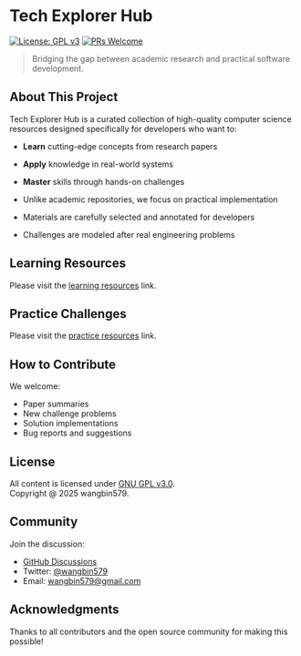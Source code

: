 # Tech Explorer Hub

[![License: GPL v3](https://img.shields.io/badge/License-GPLv3-blue.svg)](https://www.gnu.org/licenses/gpl-3.0)
[![PRs Welcome](https://img.shields.io/badge/PRs-welcome-brightgreen.svg)](CONTRIBUTING.md)

> Bridging the gap between academic research and practical software development.

## About This Project

Tech Explorer Hub is a curated collection of high-quality computer science resources designed specifically for developers who want to:

- **Learn** cutting-edge concepts from research papers

- **Apply** knowledge in real-world systems

- **Master** skills through hands-on challenges
+ Unlike academic repositories, we focus on practical implementation

+ Materials are carefully selected and annotated for developers

+ Challenges are modeled after real engineering problems

## Learning Resources

Please visit the [learning resources](https://enhancedformysql.github.io/tech-explorer-hub/reading/index.html) link.

## Practice Challenges

Please visit the [practice resources](https://enhancedformysql.github.io/tech-explorer-hub/practice/index.html) link.

## How to Contribute

We welcome:

- Paper summaries
- New challenge problems
- Solution implementations
- Bug reports and suggestions

## License

All content is licensed under [GNU GPL v3.0](LICENSE).  
Copyright @ 2025 wangbin579.

## Community

Join the discussion:

- [GitHub Discussions](https://github.com/your-repo/tech-explorer-hub/discussions)
- Twitter: [@wangbin579](https://twitter.com/wangbin579)
- Email: wangbin579@gmail.com

## Acknowledgments

Thanks to all contributors and the open source community for making this possible!